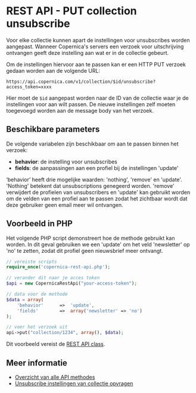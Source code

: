 # REST API - PUT collection unsubscribe

Voor elke collectie kunnen apart de instellingen voor unsubscribes worden aangepast. Wanneer Copernica's servers een verzoek voor uitschrijving ontvangen geeft deze instelling aan wat er in de collectie gebeurt.

Om de instellingen hiervoor aan te passen kan er een HTTP PUT verzoek gedaan worden aan de volgende URL:

`https://api.copernica.com/v1/collection/$id/unsubscribe?access_token=xxxx`

Hier moet de `$id` aangepast worden naar de ID van de collectie waar je de instellingen voor aan wilt passen. De nieuwe instellingen zelf moeten toegevoegd worden aan de message body van het verzoek.


## Beschikbare parameters

De volgende variabelen zijn beschikbaar om aan te passen binnen het verzoek:

- **behavior**: de instelling voor unsubscribes
- **fields**: de aanpassingen aan een profiel bij de instellingen 'update'

‘behavior’ heeft drie mogelijke waarden: 'nothing', 'remove' en 'update'. 'Nothing' betekent dat unsubscriptions genegeerd worden. 'remove' verwijdert de profielen van unsubscribers en 'update' kan gebruikt worden om de velden van een profiel aan te passen zodat het zichtbaar wordt dat deze gebruiker geen email meer wil ontvangen.


## Voorbeeld in PHP

Het volgende PHP script demonstreert hoe de methode gebruikt kan worden. In dit geval gebruiken we een 'update' om het veld 'newsletter' op 'no' te zetten, zodat dit profiel geen nieuwsbrief meer ontvangt.

```php
// vereiste scripts
require_once('copernica-rest-api.php');

// verander dit naar je acces token
$api = new CopernicaRestApi("your-access-token");

// data voor de methode
$data = array(
    'behavior'      =>  'update',
    'fields'        =>  array('newsletter' => 'no')
);

// voer het verzoek uit
api->put("collection/1234", array(), $data);
```

Dit voorbeeld vereist de [REST API class](rest-php).


## Meer informatie

- [Overzicht van alle API methodes](rest-api)
- [Unsubscribe instellingen van collectie opvragen](rest-get-collection-unsubscribe)